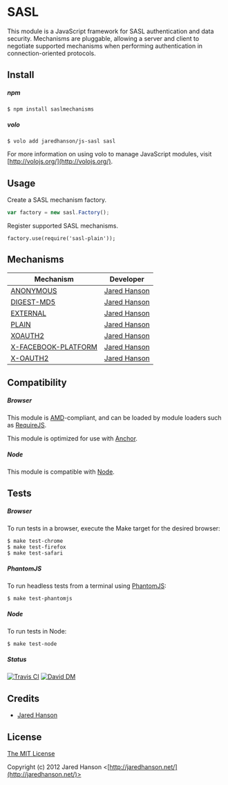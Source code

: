# SASL

This module is a JavaScript framework for SASL authentication and data security.
Mechanisms are pluggable, allowing a server and client to negotiate supported
mechanisms when performing authentication in connection-oriented protocols.

## Install

##### npm

    $ npm install saslmechanisms

##### volo

    $ volo add jaredhanson/js-sasl sasl

For more information on using volo to manage JavaScript modules, visit [http://volojs.org/](http://volojs.org/).

## Usage

Create a SASL mechanism factory.

```javascript
var factory = new sasl.Factory();
```

Register supported SASL mechanisms.

```
factory.use(require('sasl-plain'));
```

## Mechanisms

|Mechanism                                                                          |Developer                                       |
|-----------------------------------------------------------------------------------|------------------------------------------------|
|[ANONYMOUS](https://github.com/jaredhanson/js-sasl-anonymous)                      |[Jared Hanson](https://github.com/jaredhanson)  |
|[DIGEST-MD5](https://github.com/jaredhanson/js-sasl-digest-md5)                    |[Jared Hanson](https://github.com/jaredhanson)  |
|[EXTERNAL](https://github.com/jaredhanson/js-sasl-external)                        |[Jared Hanson](https://github.com/jaredhanson)  |
|[PLAIN](https://github.com/jaredhanson/js-sasl-plain)                              |[Jared Hanson](https://github.com/jaredhanson)  |
|[XOAUTH2](https://github.com/jaredhanson/js-sasl-xoauth2)                          |[Jared Hanson](https://github.com/jaredhanson)  |
|[X-FACEBOOK-PLATFORM](https://github.com/jaredhanson/js-sasl-x-facebook-platform)  |[Jared Hanson](https://github.com/jaredhanson)  |
|[X-OAUTH2](https://github.com/jaredhanson/js-sasl-x-oauth2)                        |[Jared Hanson](https://github.com/jaredhanson)  |

## Compatibility

##### Browser

This module is [AMD](https://github.com/amdjs/amdjs-api)-compliant, and can be
loaded by module loaders such as [RequireJS](http://requirejs.org/).

This module is optimized for use with [Anchor](https://github.com/anchorjs/anchor).

##### Node

This module is compatible with [Node](http://nodejs.org/).

## Tests

##### Browser

To run tests in a browser, execute the Make target for the desired browser:

    $ make test-chrome
    $ make test-firefox
    $ make test-safari

##### PhantomJS

To run headless tests from a terminal using [PhantomJS](http://phantomjs.org/):

    $ make test-phantomjs

##### Node

To run tests in Node:

    $ make test-node
    
##### Status

[![Travis CI](https://secure.travis-ci.org/jaredhanson/js-sasl.png)](http://travis-ci.org/jaredhanson/js-sasl) [![David DM](http://david-dm.org/jaredhanson/js-sasl.png)](http://david-dm.org/jaredhanson/js-sasl)

## Credits

  - [Jared Hanson](http://github.com/jaredhanson)

## License

[The MIT License](http://opensource.org/licenses/MIT)

Copyright (c) 2012 Jared Hanson <[http://jaredhanson.net/](http://jaredhanson.net/)>
